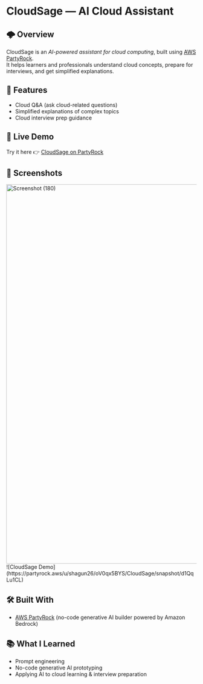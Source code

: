 # CloudSage — AI Cloud Assistant

## 🌩 Overview
CloudSage is an *AI-powered assistant for cloud computing*, built using [AWS PartyRock](https://partyrock.aws).  
It helps learners and professionals understand cloud concepts, prepare for interviews, and get simplified explanations.

## 🚀 Features
- Cloud Q&A (ask cloud-related questions)
- Simplified explanations of complex topics
- Cloud interview prep guidance

## 🔗 Live Demo
Try it here 👉 [CloudSage on PartyRock](https://partyrock.aws/u/shagun26/oV0qx5BYS/CloudSage)

## 📸 Screenshots
<img width="1896" height="1001" alt="Screenshot (180)" src="https://github.com/user-attachments/assets/7b44e4ba-caf5-41b0-a321-7aee8507020e" />
![CloudSage Demo](https://partyrock.aws/u/shagun26/oV0qx5BYS/CloudSage/snapshot/d1QqLu1CL)

## 🛠 Built With
- [AWS PartyRock](https://aws.amazon.com/partyrock/) (no-code generative AI builder powered by Amazon Bedrock)

## 📚 What I Learned
- Prompt engineering
- No-code generative AI prototyping
- Applying AI to cloud learning & interview preparation
